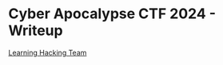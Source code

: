 # Cyber Apocalypse CTF 2024 -  Writeup
 
[Learning Hacking Team](https://ctf.hackthebox.com/team/overview/163443)

